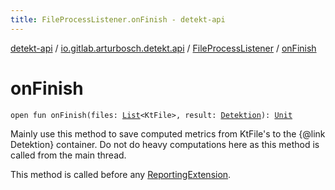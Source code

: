 ```yaml
---
title: FileProcessListener.onFinish - detekt-api
---
```


[detekt-api](../../index.html) / [io.gitlab.arturbosch.detekt.api](../index.html) / [FileProcessListener](index.html) / [onFinish](./on-finish.html)

# onFinish

`open fun onFinish(files: `[`List`](https://kotlinlang.org/api/latest/jvm/stdlib/kotlin.collections/-list/index.html)`<KtFile>, result: `[`Detektion`](../-detektion/index.html)`): `[`Unit`](https://kotlinlang.org/api/latest/jvm/stdlib/kotlin/-unit/index.html)

Mainly use this method to save computed metrics from KtFile's to the {@link Detektion} container.
Do not do heavy computations here as this method is called from the main thread.

This method is called before any [ReportingExtension](../-reporting-extension/index.html).

